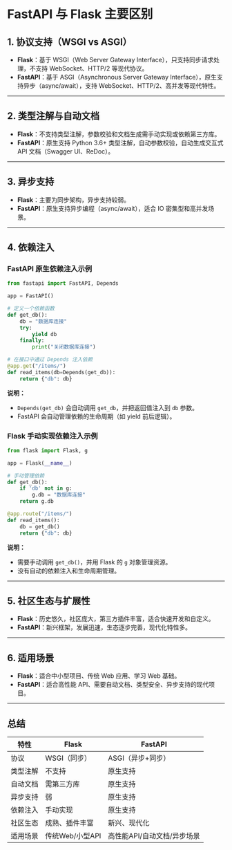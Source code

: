 # FastAPI 与 Flask 主要区别

## 1. 协议支持（WSGI vs ASGI）

- **Flask**：基于 WSGI（Web Server Gateway Interface），只支持同步请求处理，不支持 WebSocket、HTTP/2 等现代协议。
- **FastAPI**：基于 ASGI（Asynchronous Server Gateway Interface），原生支持异步（async/await），支持 WebSocket、HTTP/2、高并发等现代特性。

---

## 2. 类型注解与自动文档

- **Flask**：不支持类型注解，参数校验和文档生成需手动实现或依赖第三方库。
- **FastAPI**：原生支持 Python 3.6+ 类型注解，自动参数校验，自动生成交互式 API 文档（Swagger UI、ReDoc）。

---

## 3. 异步支持

- **Flask**：主要为同步架构，异步支持较弱。
- **FastAPI**：原生支持异步编程（async/await），适合 IO 密集型和高并发场景。

---

## 4. 依赖注入

### FastAPI 原生依赖注入示例

```python
from fastapi import FastAPI, Depends

app = FastAPI()

# 定义一个依赖函数
def get_db():
    db = "数据库连接"
    try:
        yield db
    finally:
        print("关闭数据库连接")

# 在接口中通过 Depends 注入依赖
@app.get("/items/")
def read_items(db=Depends(get_db)):
    return {"db": db}
```

**说明：**
- `Depends(get_db)` 会自动调用 `get_db`，并把返回值注入到 `db` 参数。
- FastAPI 会自动管理依赖的生命周期（如 yield 前后逻辑）。

### Flask 手动实现依赖注入示例

```python
from flask import Flask, g

app = Flask(__name__)

# 手动管理依赖
def get_db():
    if 'db' not in g:
        g.db = "数据库连接"
    return g.db

@app.route("/items/")
def read_items():
    db = get_db()
    return {"db": db}
```

**说明：**
- 需要手动调用 `get_db()`，并用 Flask 的 `g` 对象管理资源。
- 没有自动的依赖注入和生命周期管理。

---

## 5. 社区生态与扩展性

- **Flask**：历史悠久，社区庞大，第三方插件丰富，适合快速开发和自定义。
- **FastAPI**：新兴框架，发展迅速，生态逐步完善，现代化特性多。

---

## 6. 适用场景

- **Flask**：适合中小型项目、传统 Web 应用、学习 Web 基础。
- **FastAPI**：适合高性能 API、需要自动文档、类型安全、异步支持的现代项目。

---

## 总结

| 特性         | Flask                | FastAPI                        |
|--------------|----------------------|--------------------------------|
| 协议         | WSGI（同步）         | ASGI（异步+同步）              |
| 类型注解     | 不支持               | 原生支持                       |
| 自动文档     | 需第三方库           | 原生支持                       |
| 异步支持     | 弱                   | 原生支持                       |
| 依赖注入     | 手动实现             | 原生支持                       |
| 社区生态     | 成熟、插件丰富       | 新兴、现代化                   |
| 适用场景     | 传统Web/小型API      | 高性能API/自动文档/异步场景     |
